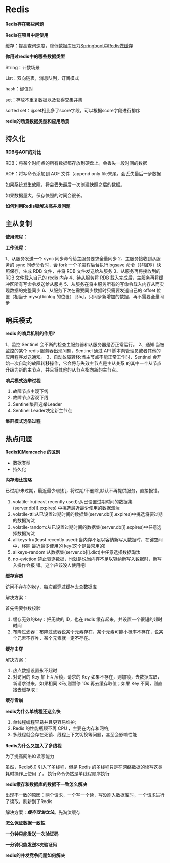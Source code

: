 # Redis



**Redis存在哪些问题**



**Redis在项目中是使用**

缓存：提高查询速度，降低数据库压力[Springboot中Redis做缓存](https://www.cnblogs.com/gdpuzxs/p/7222309.html)





**你用过redis中的哪些数据类型**

String：计数场景

List：双向链表，消息队列，订阅模式

hash：键值对

set：存放不重复数据以及获得交集并集

sorted set：与set相比多了score字段，可以根据score字段进行排序



**redis的场景数据类型和应用场景**



## **持久化**



**RDB与AOF的对比**

RDB：将某个时间点的所有数据都存放到硬盘上。会丢失一段时间的数据

AOF：将写命令添加到 AOF 文件（append only file末尾。会丢失最后一步数据

如果系统发生故障，将会丢失最后一次创建快照之后的数据。

如果数据量大，保存快照的时间会很长。



**如何利用Redis锁解决高并发问题**



## 主从复制



**使用流程：**



**工作流程：**

1、从服务发送一个 sync 同步命令给主服务要求全量同步
2、主服务接收到从服务的 sync 同步命令时，会 fork 一个子进程后台执行 bgsave 命令（非阻塞）快照保存，生成 RDB 文件，并将
RDB 文件发送给从服务
3、从服务再将接收到的 RDB 文件载入自己的 redis 内存
4、待从服务将 RDB 载入完成后，主服务再将缓冲区所有写命令发送给从服务
5、从服务在将主服务所有的写命令载入内存从而实现数据的完整同步
6、从服务下次在需要同步数据时只需要发送自己的 offset 位置（相当于 mysql binlog 的位置） 即可，只同步新增加的数据，再不需要全量同步



## 哨兵模式

**redis 的哨兵机制的作用?**

1、监控:Sentinel 会不断的检查主服务器和从服务器是否正常运行。
2、通知:当被监控的某个 redis 服务器出现问题，Sentinel 通过 API 脚本向管理员或者其他的应用程序发送通知。
3、自动故障转移:当主节点不能正常工作时，Sentinel 会开始一次自动的故障转移操作，它会将与失效主节点是主从关系 的其中一个从节点升级为新的主节点，并且将其他的从节点指向新的主节点。



**哨兵模式选举过程**

1. 故障节点主观下线
2. 故障节点客观下线
3. Sentinel集群选举Leader
4. Sentinel Leader决定新主节点



**集群模式选举过程**







## 热点问题



**Redis和Memcache 的区别**

* 数据类型
* 持久化



**内存淘汰策略**

已过期/未过期，最近最少/随机，将过期/不删除,默认不再提供服务，直接报错。

1. volatile-lru(least recently used):从已设置过期时间的数据集(server.db[i].expires) 中挑选最近最少使用的数据淘汰
2. volatile-ttl:从已设置过期时间的数据集(server.db[i].expires)中挑选将要过期的数据淘汰
3. volatile-random:从已设置过期时间的数据集(server.db[i].expires)中任意选择数据淘汰
4. allkeys-lru(least recently used):当内存不足以容纳新写入数据时，在键空间中，移除
   最近最少使用的 key(这个是最常用的)
5. allkeys-random:从数据集(server.db[i].dict)中任意选择数据淘汰
6. no-eviction:禁止驱逐数据，也就是说当内存不足以容纳新写入数据时，新写入操作会报
   错。这个应该没人使用吧!



**缓存穿透**

访问不存在的key，每次都穿过缓存去查数据库

解决方案：

首先需要参数校验

1. 缓存无效的key：把无效的 ID，也在 redis 缓存起来，并设置一个很短的超时时间
2. 布隆过滤器：布隆过滤器说某个元素存在，某个元素可能小概率不存在，说某个元素不存咋，某个元素就一定不存在。



**缓存击穿**

解决方案：

1. 热点数据设置永不超时
2. 对访问的 Key 加上互斥锁，请求的 Key 如果不存在，则加锁，去数据库取，新请求过来，如果相同 KEy,则暂停 10s 再去缓存取值；如果 Key 不同，则直接去缓存取！



**缓存雪崩**



**redis为什么单线程还这么快**

1. 单线程编程容易并且更容易维护;
2. Redis 的性能瓶颈不再 CPU ，主要在内存和网络;
3. 多线程就会存在死锁、线程上下文切换等问题，甚至会影响性能



**Redis为什么又加入了多线程**

为了提高网络IO读写能力

虽然，Redis6.0 引入了多线程，但是 Redis 的多线程只是在网络数据的读写这类耗时操作上使用
了， 执行命令仍然是单线程顺序执行



**redis缓存和数据库的数据不一致怎么解决**

出现不一致的原因：两个请求，一个写一个读，写没刷入数据库时，一个请求进行了读取，刷新到了Redis

解决方案：***缓存双淘汰法***。先淘汰缓存



**怎么保证数据一致性**



**一分钟只能发送一次验证码**



**一分钟只能发送3次验证码**



 **redis的并发竞争问题如何解决** 



